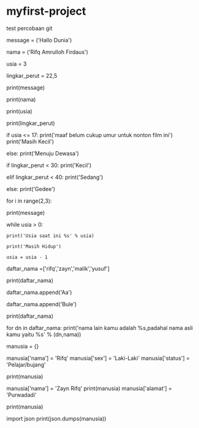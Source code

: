 # myfirst-project
test percobaan git

message = ('Hallo Dunia')

nama = ('Rifq Amrulloh Firdaus')

usia = 3


lingkar_perut = 22,5


print(message)

print(nama)

print(usia)

print(lingkar_perut)


if usia <= 17:
    print('maaf belum cukup umur untuk nonton film ini')
    print('Masih Kecil')

else:
    print('Menuju Dewasa')


if lingkar_perut < 30:
    print('Kecil')

elif lingkar_perut < 40:
    print('Sedang')

else:
    print('Gedee')


for i in range(2,3):

print(message)


while usia > 0:

    print('Usia saat ini %s' % usia)

    print('Masih Hidup')

    usia = usia - 1


daftar_nama =['rifq','zayn','malik','yusuf']

print(daftar_nama)

daftar_nama.append('Aa')

daftar_nama.append('Bule')

print(daftar_nama)


for dn in daftar_nama:
    print('nama lain kamu adalah %s,padahal nama asli kamu yaitu %s' % (dn,nama))


manusia = {}

manusia['nama'] = 'Rifq'
manusia['sex'] = 'Laki-Laki'
manusia['status'] = 'Pelajar/bujang'

print(manusia)

manusia['nama'] = 'Zayn Rifq'
print(manusia)
manusia['alamat'] = 'Purwadadi'

print(manusia)

import json
print(json.dumps(manusia))
